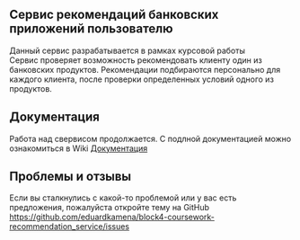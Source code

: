Сервис рекомендаций банковских приложений пользователю
---

Данный сервис разрабатывается в рамках курсовой работы <br />
Сервис проверяет возможность рекомендовать клиенту один из банковских продуктов. Рекомендации подбираются персонально для каждого клиента, после проверки определенных условий одного из продуктов.

Документация
---

Работа над свервисом продолжается. С подлной документацией можно ознакомиться в Wiki [Документация](https://github.com/eduardkamena/block4-coursework-recommendation_service/wiki)

Проблемы и отзывы
---

Если вы сталкнулись с какой-то проблемой или у вас есть предложения, пожалуйста откройте тему на GitHub https://github.com/eduardkamena/block4-coursework-recommendation_service/issues
